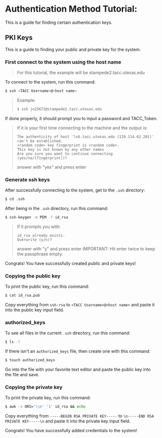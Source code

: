 # Authentication Method Tutorial:

This is a guide for finding certain authentication keys.

## PKI Keys

This is a guide to finding your public and private key for the system.

### First connect to the system using the host name

> For this tutorial, the example will be stampede2.tacc.utexas.edu

To connect to the system, run this command:

```bash
$ ssh <TACC Username>@<host name>
```

> Example:
>
> ```bash
> $ ssh jo25672@stampede2.tacc.utexas.edu
> ```

If done properly, it should prompt you to input a password and TACC_Token.

> If it is your first time connecting to the machine and the output is:
>
> ```
> The authenticity of host 'ls6.tacc.utexas.edu (129.114.62.201)' can't be established.
> <random code> key fingerprint is <random code>.
> This key is not known by any other names
> Are you sure you want to continue connecting (yes/no/[fingerprint])?
> ```
>
> answer with "yes" and press enter

### Generate ssh keys

After successfully connecting to the system, get to the `.ssh` directory:

```bash
$ cd .ssh
```

After being in the `.ssh` directory, run this command:

```bash
$ ssh-keygen -m PEM -f id_rsa
```

> If it prompts you with:
>
> ```
> id_rsa already exists.
> Overwrite (y/n)?
> ```
>
> answer with "y" and press enter
> IMPORTANT: Hit enter twice to keep the passphrase empty.

Congrats! You have successfully created public and private keys!

### Copying the public key

To print the public key, run this command:

```bash
$ cat id_rsa.pub
```

Copy everything from `ssh-rsa` to `<TACC Username>@<host name>` and paste it into the public key input field.

### authorized_keys

To see all files in the current `.ssh` directory, run this command:

```bash
$ ls -l
```

If there isn't an `authorized_keys` file, then create one with this command:

```bash
$ touch authorized_keys
```

Go into the file with your favorite text editor and paste the public key into the file and save.

### Copying the private key

To print the private key, run this command:

```bash
$ awk -v ORS='\\n' '1' id_rsa && echo
```

Copy everything from `-----BEGIN RSA PRIVATE KEY-----` to `\n-----END RSA PRIVATE KEY-----\n` and paste it into the private key input field.

Congrats! You have successfully added credentials to the system!

